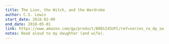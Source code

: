 ```yaml
---
title: The Lion, the Witch, and the Wardrobe
author: C.S. Lewis
start_date: 2018-02-09
end_date: 2018-05-01
link: https://www.amazon.com/gp/product/B001I45UFC/ref=series_rw_dp_sw
notes: Read aloud to my daughter (and wife).
---
```


